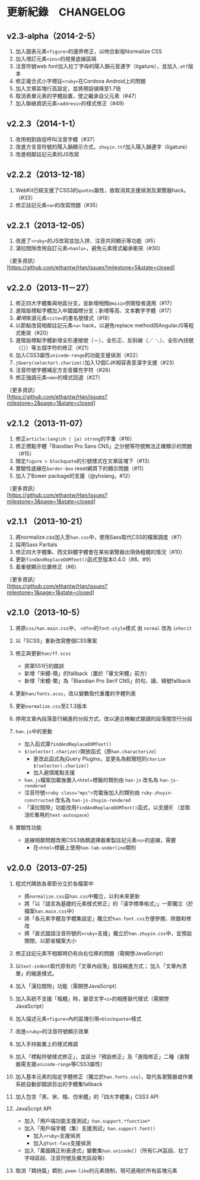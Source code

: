 
更新紀錄　CHANGELOG
===

v2.3-alpha（2014-2-5）
---
1. 加入圖表元素`<figure>`的邊界修正，以吻合新版Normalize CSS
2. 加入增訂元素`<ins>`的視覺底線區隔
3. 注音符號web font加入拉丁字母的陽入韻元音連字（ligature），並加入`.otf`版本
4. 修正複合式小字標註`<ruby>`在Cordova Android上的問題
5. 加入文章區塊行高設定，並將預設値降至1.7倍
6. 取消表單元素的字體設置，使之繼承自父元素（#47）
7. 加入聯絡資訊元素`<address>`的樣式修正（#49）


v2.2.3（2014-1-1）
---
1. 改用相對路徑呼叫注音字體（#37）
2. 改進方言音符號的陽入韻顯示方式，`zhuyin.ttf`加入陽入韻連字（ligature）
3. 改進相鄰註記元素的JS改寫


v2.2.2（2013-12-18）
---
1. WebKit已經支援了CSS3的`quotes`屬性，故取消其支援偵測及瀏覽器hack。（#33）
2. 修正註記元素`<u>`的改寫問題（#35）

v2.2.1（2013-12-05）
---
1. 改進了`<ruby>`的JS改寫並加入拼、注音共同顯示等功能（#5）
2. 漢拉間隙改用自訂元素`<hanla>`，避免元素樣式繼承衝突（#30）

〔更多資訊〕   
[https://github.com/ethantw/Han/issues?milestone=5&state=closed]


v2.2.0（2013-11－27）
---
1. 修正四大字體集與地區分支，並新增相關`@mixin`供開發者選用（#17）
2. 進階版標點字體加入中國國標分支；新增等高、文本數字字體（#17）
3. *棄用*來源元素`<cite>`的書名號樣式（#19）
4. 以節點改寫相鄰註記元素`<u>` hack，以避免replace method同AngularJS等程式衝突（#20）
5. 進階版標點字體新增全形連接號（－）、全形正、反斜線（／ ＼）、全形內括號（〔〕）等五個字符的修正（#21）
6. 加入CSS3屬性`unicode-range`的功能支援偵測（#22）
7. `jQuery(selector).charize()`加入12個CJK相容表意漢字支援（#23）
8. 注音符號字體補足方言音擴充字符（#26）
9. 修正強調元素`<em>`的樣式回退（#27）


〔更多資訊〕  
[https://github.com/ethantw/Han/issues?milestone=2&page=1&state=closed]


v2.1.2（2013-11-07）
---
1. 修正`article:lang(zh | ja) strong`的字重（#16）
2. 修正標點字體「Biaodian Pro Sans CNS」之分號等符號無法正確顯示的問題（#15）
3. 限定`figure > blockquote`的引號樣式在文章區塊下（#13）
4. 實驗性底線在`border-box` reset網頁下的顯示問題（#11）
5. 加入了Bower package的支援（@yhsiang，#12）


〔更多資訊〕  
[https://github.com/ethantw/Han/issues?milestone=3&page=1&state=closed]


v2.1.1 （2013-10-21）
---
1. 將normalize.css加入至`han.css`中，使用Sass取代CSS的檔案調度（#7）
2. 採用Sass Partials
3. 修正四大字體集、西文斜體字體會在某些瀏覽器出現偽粗體的情況（#10）
4. 更新`findAndReplaceDOMText()`函式至版本0.4.0（#8、#9）
5. 着重號顯示位置修正（#6）


〔更多資訊〕  
[https://github.com/ethantw/Han/issues?milestone=1&page=1&state=closed]


v2.1.0（2013-10-5）
---
1. 將原`css/han.main.css`中，
     `<dfn>`的`font-style`樣式
   由
     `normal`
   改為
     `inherit`

2. 以「SCSS」重新改寫整個CSS專案

3. 修正與更新`han/ff.scss`
    * 原第551行的錯誤
    * 新增「宋體-簡」的fallback（置於「華文宋體」前方）
    * 新增「宋體-繁」為「Biaodian Pro Serif CNS」的句、讀、頓號fallback


4. 更新`han/fonts.scss`，改以變數取代重覆的字體列表
 
5. 更新`normalize.css`至2.1.3版本

6. 停用文章內段落首行縮進的分段方式，改以適合捲軸式閱讀的段落間空行分段

7. `han.js`中的更動
	* 加入函式庫`findAndReplaceDOMText()`
	* `$(selector).charize()`開放函式（原`han.characterize`）
		* 更改此函式為jQuery Plugins，並更名為較簡短的`charize`
		    `$(selector).charize()`
		* 加入避頭尾點支援
	* `han.js`檔案加載後置入`<html>`標籤的類別由
		`han-js`
      改名為
        `han-js-rendered`
	* 注音符號`<ruby class="mps">`完載後加入的類別由
	  	`ruby-zhuyin-constructed`
	  改名為
	    `han-js-zhuyin-rendered`
	* 「漢拉間隙」功能改用`findAndReplaceDOMText()`函式，以支援IE
	  （並取消IE專用的`text-autospace`）


8. 實驗性功能
	* 底線相鄰問題改用CSS3偽類選擇器重製註記元素`<u>`的底線，需要
  		* 在`<html>`標籤上使用`han-lab-underline`類別


v2.0.0（2013-07-25)
---

1. 程式代碼依各章節分立於各檔案中
	* 將`normalize.css`自`han.css`中獨立，以利未來更新
	* 將「以『語言為基礎的元素樣式修正』的『漢字標準格式』」一節獨立（於檔案`han.main.css`中）
	* 將「各元素字體及字體集設定」獨立於`han.font.css`方便參閱、除錯和修改
	* 將「直式國語注音符號的`<ruby>`支援」獨立於`han.zhuyin.css`中，並預設關閉，以節省檔案大小

2. 修正註記元素不相鄰時仍有向右位移的問題（需開啓JavaScript）
3. 以`text-indent`取代原有的「文章內段落」首段縮進方式；
   加入「文章內清單」的縮進樣式。

4. 加入「漢拉間隙」功能（需開啓JavaScript）
5. 加入系統不支援「楷體」時，變音文字`<i>`的相應替代樣式（需開啓JavaScript）
6. 加入描述元素`<figure>`內的區塊引用`<blockquote>`樣式
7. 改進`<ruby>`的注音符號顯示效果
8. 加入手持裝置上的樣式微調
9. 加入「標點符號樣式修正」，並區分「預設修正」及「進階修正」二種（瀏覽器需支援`unicode-range`等CSS3屬性）
10. 加入基本元素的指定字體修正（獨立於`han.fonts.css`），取代各瀏覽器或作業系統自動卻錯誤百出的字體集fallback
11. 加入包含「黑、宋、楷、仿宋體」的「四大字體集」CSS3 API
12. JavaScript API
	* 加入「用戶端功能支援測試」`han.support.*function*`
	* 加入「用戶端字體（集）支援測試」`han.support.font()`
		* 加入`<ruby>`支援偵測
		* 加入`@font-face`支援偵測
	* 加入「萬國碼正則表達式」變數集`han.unicode[]`（所有CJK區段、拉丁字母區段、注音符號及擴充區段等）

13. 取消「類詩篇」類別`.poem-like`的元素限制，現可適用於所有區塊元素



















